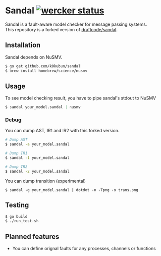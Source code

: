 # Sandal [![wercker status](https://app.wercker.com/status/f1cc50a0555ac54c4fdbd31bb15c3fba/s "wercker status")](https://app.wercker.com/project/bykey/f1cc50a0555ac54c4fdbd31bb15c3fba)

Sandal is a fault-aware model checker for message passing systems.  
This repository is a forked version of [draftcode/sandal](https://github.com/draftcode/sandal).

## Installation

Sandal depends on NuSMV.

```bash
$ go get github.com/k0kubun/sandal
$ brew install homebrew/science/nusmv
```

## Usage

To see model checking result, you have to pipe sandal's stdout to NuSMV

```bash
$ sandal your_model.sandal | nusmv
```

### Debug

You can dump AST, IR1 and IR2 with this forked version.

```bash
# Dump AST
$ sandal -a your_model.sandal

# Dump IR1
$ sandal -1 your_model.sandal

# Dump IR2
$ sandal -2 your_model.sandal
```

You can dump transition (experimental)

```
$ sandal -g your_model.sandal | dotdot -o -Tpng -o trans.png
```

## Testing

```bash
$ go build
$ ./run_test.sh
```

## Planned features

- You can define orignal faults for any processes, channels or functions
